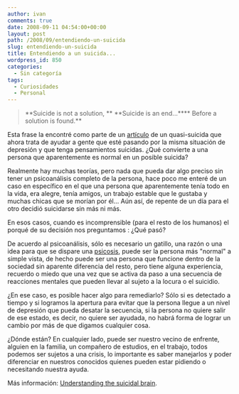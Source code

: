 ```yaml
---
author: ivan
comments: true
date: 2008-09-11 04:54:00+00:00
layout: post
path: /2008/09/entendiendo-un-suicida
slug: entendiendo-un-suicida
title: Entendiendo a un suicida...
wordpress_id: 850
categories:
  - Sin categoría
tags:
  - Curiosidades
  - Personal
---
```


<blockquote>**Suicide is not a solution,      **
**Suicide is an end...****
Before a solution is found.**
</blockquote>

Esta frase la encontré como parte de un [artículo](https://www.have-a-heart.com/suicide.html) de un quasi-suicida que ahora trata de ayudar a gente que esté pasando por la misma situación de depresión y que tenga pensamientos suicidas. ¿Qué convierte a una persona que aparentemente es normal en un posible suicida?

Realmente hay muchas teorías, pero nada que pueda dar algo preciso sin tener un psicoanálisis completo de la persona, hace poco me enteré de un caso en específico en el que una persona que aparentemente tenía todo en la vida, era alegre, tenía amigos, un trabajo estable que le gustaba y muchas chicas que se morían por él... Aún así, de repente de un día para el otro decidió suicidarse sin más ni más.

En esos casos, cuando es incomprensible (para el resto de los humanos) el porqué de su decisión nos preguntamos : ¿Qué pasó?

De acuerdo al psicoanálisis, sólo es necesario un gatillo, una razón o una idea para que se dispare una [psicosis](https://buscon.rae.es/draeI/SrvltGUIBusUsual?TIPO_HTML=2&TIPO_BUS=3&LEMA=psicosis), puede ser la persona más "normal" a simple vista, de hecho puede ser una persona que funcione dentro de la sociedad sin aparente diferencia del resto, pero tiene alguna experiencia, recuerdo o miedo que una vez que se activa da paso a una secuencia de reacciones mentales que pueden llevar al sujeto a la locura o el suicidio.

¿En ese caso, es posible hacer algo para remediarlo? Sólo si es detectado a tiempo y si logramos la apertura para evitar que la persona llegue a un nivel de depresión que pueda desatar la secuencia, si la persona no quiere salir de ese estado, es decir, no quiere ser ayudada, no habrá forma de lograr un cambio por más de que digamos cualquier cosa.

¿Dónde están? En cualquier lado, puede ser nuestro vecino de enfrente, alguien en la familia, un compañero de estudios, en el trabajo, todos podemos ser sujetos a una crisis, lo importante es saber manejarlos y poder diferenciar en nuestros conocidos quienes pueden estar pidiendo o necesitando nuestra ayuda.

Más información:
[Understanding the suicidal brain](https://bjp.rcpsych.org/cgi/content/full/183/4/282).
